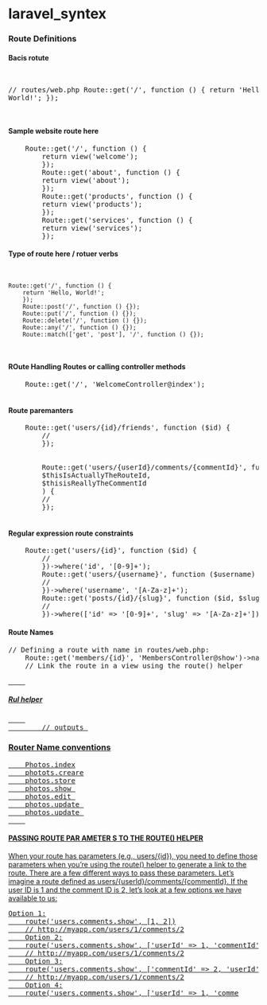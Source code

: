 # laravel_syntex

<h3>Route Definitions
</h3>

<h4>Bacis rotute</h4>
<pre>



// routes/web.php
Route::get('/', function () {
return 'Hello, World!';
});

</pre>
<h4>Sample website route here</h4>
<pre>
    Route::get('/', function () {
        return view('welcome');
        });
        Route::get('about', function () {
        return view('about');
        });
        Route::get('products', function () {
        return view('products');
        });
        Route::get('services', function () {
        return view('services');
        });
</pre>
<h4>Type of route here / rotuer verbs</h4>
<pre>


    Route::get('/', function () {
        return 'Hello, World!';
        });
        Route::post('/', function () {});
        Route::put('/', function () {});
        Route::delete('/', function () {});
        Route::any('/', function () {});
        Route::match(['get', 'post'], '/', function () {});
    
</pre>
<h4>ROute Handling Routes or calling controller methods</h4>


<pre>
    Route::get('/', 'WelcomeController@index');
 
</pre>

<h4>Route paremanters</h4>

<pre>
    Route::get('users/{id}/friends', function ($id) {
        //
        });


        Route::get('users/{userId}/comments/{commentId}', function (
        $thisIsActuallyTheRouteId,
        $thisisReallyTheCommentId
        ) {
        //
        });
        
</pre>

<h4>Regular expression route constraints
</h4>

<pre>
    Route::get('users/{id}', function ($id) {
        //
        })->where('id', '[0-9]+');
        Route::get('users/{username}', function ($username) {
        //
        })->where('username', '[A-Za-z]+');
        Route::get('posts/{id}/{slug}', function ($id, $slug) {
        //
        })->where(['id' => '[0-9]+', 'slug' => '[A-Za-z]+']);
</pre>

<h4>Route Names</h4>
<pre>// Defining a route with name in routes/web.php:
    Route::get('members/{id}', 'MembersController@show')->name('members.show');
    // Link the route in a view using the route() helper
    <a href="<?php echo route('members.show', ['id' => 14]); ?>">
    </pre>

<h5>Rul helper</h5>
<pre>
    <a href="<?php echo url('/'); ?>">
        // outputs <a href="http://myapp.com/">
</pre>

<h3>Router Name conventions</h3>

<pre>
    Photos.index
    photots.creare
    photos.store
    photos.show 
    photos.edit 
    photos.update 
    photos.update 
    
</pre>

<!-- 2nd day -->
<h4>PASSING ROUTE PAR AMETER S TO THE ROUTE() HELPER</h4>

<p>When your route has parameters (e.g., users/{id}), you need to define those parameters when you’re using the route() helper to generate a link to the route. There are a few different ways to pass these parameters. Let’s imagine a route defined as users/{userId}/comments/{commentId}.
    If the user ID is 1 and the comment ID is 2, let’s look at a few options we have available to us:</p>

<pre>Option 1:
    route('users.comments.show', [1, 2])
    // http://myapp.com/users/1/comments/2
    Option 2:
    route('users.comments.show', ['userId' => 1, 'commentId' => 2])
    // http://myapp.com/users/1/comments/2
    Option 3:
    route('users.comments.show', ['commentId' => 2, 'userId' => 1])
    // http://myapp.com/users/1/comments/2
    Option 4:
    route('users.comments.show', ['userId' => 1, 'comme</pre>
